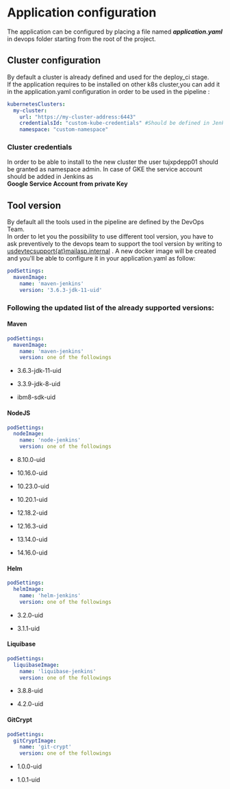 # Application configuration
The application can be configured by placing a file named **_application.yaml_** 
in devops folder starting from the root of the project.

## Cluster configuration
By default a cluster is already defined and used for the deploy_ci stage.  
If the application requires to be installed on other k8s cluster,you can add it in the application.yaml configuration in order to be used in the pipeline :

```yaml
kubernetesClusters:
  my-cluster:
    url: "https://my-cluster-address:6443"
    credentialsId: "custom-kube-credentials" #Should be defined in Jenkins Platform
    namespace: "custom-namespace"
```

### Cluster credentials
In order to be able to install to the new cluster the user tujxpdepp01 should be granted as namespace admin.
In case of GKE the service account should be added in Jenkins as   
 **Google Service Account from private Key**

## Tool version
By default all the tools used in the pipeline are defined by the DevOps Team.  
In order to let you the possibility to use different tool version,
you have to ask preventively to the devops team to support the tool version by writing to 
<a href="mailto:usdevtecsupport@mailasp.internal">usdevtecsupport{at}mailasp.internal</a> .
A new docker image will be created and you'll be able to configure it 
in your application.yaml as follow:

```yaml
podSettings:
  mavenImage:
    name: 'maven-jenkins'
    version: '3.6.3-jdk-11-uid'
```  

### Following the updated list of the already supported versions:

#### Maven
```yaml
podSettings:
  mavenImage:
    name: 'maven-jenkins'
    version: one of the followings
```
 * 3.6.3-jdk-11-uid  

 * 3.3.9-jdk-8-uid  

 * ibm8-sdk-uid

#### NodeJS
```yaml
podSettings:
  nodeImage:
    name: 'node-jenkins'
    version: one of the followings
```
 * 8.10.0-uid  

 * 10.16.0-uid  

 * 10.23.0-uid  

 * 10.20.1-uid  

 * 12.18.2-uid  

 * 12.16.3-uid  

 * 13.14.0-uid  

 * 14.16.0-uid

#### Helm
```yaml
podSettings:
  helmImage:
    name: 'helm-jenkins'
    version: one of the followings
```
 * 3.2.0-uid  

 * 3.1.1-uid  

#### Liquibase
```yaml
podSettings:
  liquibaseImage:
    name: 'liquibase-jenkins'
    version: one of the followings
```
 * 3.8.8-uid
 
 * 4.2.0-uid

#### GitCrypt
```yaml
podSettings:
  gitCryptImage:
    name: 'git-crypt'
    version: one of the followings
```
 * 1.0.0-uid  

 * 1.0.1-uid    